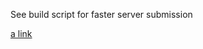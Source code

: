 See build script for faster server submission

[a link](https://github.com/hughxie/build_scripts/tree/master/comp2402)
